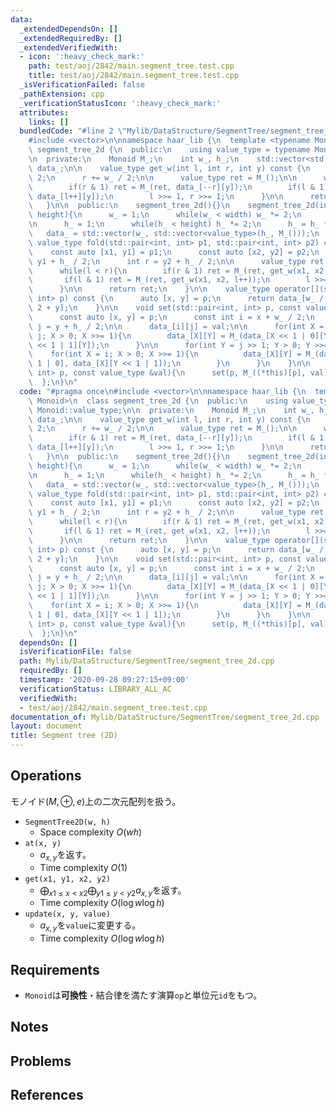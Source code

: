 ```yaml
---
data:
  _extendedDependsOn: []
  _extendedRequiredBy: []
  _extendedVerifiedWith:
  - icon: ':heavy_check_mark:'
    path: test/aoj/2842/main.segment_tree.test.cpp
    title: test/aoj/2842/main.segment_tree.test.cpp
  _isVerificationFailed: false
  _pathExtension: cpp
  _verificationStatusIcon: ':heavy_check_mark:'
  attributes:
    links: []
  bundledCode: "#line 2 \"Mylib/DataStructure/SegmentTree/segment_tree_2d.cpp\"\n\
    #include <vector>\n\nnamespace haar_lib {\n  template <typename Monoid>\n  class\
    \ segment_tree_2d {\n  public:\n    using value_type = typename Monoid::value_type;\n\
    \n  private:\n    Monoid M_;\n    int w_, h_;\n    std::vector<std::vector<value_type>>\
    \ data_;\n\n    value_type get_w(int l, int r, int y) const {\n      l += w_ /\
    \ 2;\n      r += w_ / 2;\n\n      value_type ret = M_();\n\n      while(l < r){\n\
    \        if(r & 1) ret = M_(ret, data_[--r][y]);\n        if(l & 1) ret = M_(ret,\
    \ data_[l++][y]);\n        l >>= 1, r >>= 1;\n      }\n\n      return ret;\n \
    \   }\n\n  public:\n    segment_tree_2d(){}\n    segment_tree_2d(int width, int\
    \ height){\n      w_ = 1;\n      while(w_ < width) w_ *= 2;\n      w_ = w_ * 2;\n\
    \n      h_ = 1;\n      while(h_ < height) h_ *= 2;\n      h_ = h_ * 2;\n\n   \
    \   data_ = std::vector(w_, std::vector<value_type>(h_, M_()));\n    }\n\n   \
    \ value_type fold(std::pair<int, int> p1, std::pair<int, int> p2) const {\n  \
    \    const auto [x1, y1] = p1;\n      const auto [x2, y2] = p2;\n      int l =\
    \ y1 + h_ / 2;\n      int r = y2 + h_ / 2;\n\n      value_type ret = M_();\n\n\
    \      while(l < r){\n        if(r & 1) ret = M_(ret, get_w(x1, x2, --r));\n \
    \       if(l & 1) ret = M_(ret, get_w(x1, x2, l++));\n        l >>= 1, r >>= 1;\n\
    \      }\n\n      return ret;\n    }\n\n    value_type operator[](std::pair<int,\
    \ int> p) const {\n      auto [x, y] = p;\n      return data_[w_ / 2 + x][h_ /\
    \ 2 + y];\n    }\n\n    void set(std::pair<int, int> p, const value_type &val){\n\
    \      const auto [x, y] = p;\n      const int i = x + w_ / 2;\n      const int\
    \ j = y + h_ / 2;\n\n      data_[i][j] = val;\n\n      for(int X = i >> 1, Y =\
    \ j; X > 0; X >>= 1){\n        data_[X][Y] = M_(data_[X << 1 | 0][Y], data_[X\
    \ << 1 | 1][Y]);\n      }\n\n      for(int Y = j >> 1; Y > 0; Y >>= 1){\n    \
    \    for(int X = i; X > 0; X >>= 1){\n          data_[X][Y] = M_(data_[X][Y <<\
    \ 1 | 0], data_[X][Y << 1 | 1]);\n        }\n      }\n    }\n\n    void update(std::pair<int,\
    \ int> p, const value_type &val){\n      set(p, M_((*this)[p], val));\n    }\n\
    \  };\n}\n"
  code: "#pragma once\n#include <vector>\n\nnamespace haar_lib {\n  template <typename\
    \ Monoid>\n  class segment_tree_2d {\n  public:\n    using value_type = typename\
    \ Monoid::value_type;\n\n  private:\n    Monoid M_;\n    int w_, h_;\n    std::vector<std::vector<value_type>>\
    \ data_;\n\n    value_type get_w(int l, int r, int y) const {\n      l += w_ /\
    \ 2;\n      r += w_ / 2;\n\n      value_type ret = M_();\n\n      while(l < r){\n\
    \        if(r & 1) ret = M_(ret, data_[--r][y]);\n        if(l & 1) ret = M_(ret,\
    \ data_[l++][y]);\n        l >>= 1, r >>= 1;\n      }\n\n      return ret;\n \
    \   }\n\n  public:\n    segment_tree_2d(){}\n    segment_tree_2d(int width, int\
    \ height){\n      w_ = 1;\n      while(w_ < width) w_ *= 2;\n      w_ = w_ * 2;\n\
    \n      h_ = 1;\n      while(h_ < height) h_ *= 2;\n      h_ = h_ * 2;\n\n   \
    \   data_ = std::vector(w_, std::vector<value_type>(h_, M_()));\n    }\n\n   \
    \ value_type fold(std::pair<int, int> p1, std::pair<int, int> p2) const {\n  \
    \    const auto [x1, y1] = p1;\n      const auto [x2, y2] = p2;\n      int l =\
    \ y1 + h_ / 2;\n      int r = y2 + h_ / 2;\n\n      value_type ret = M_();\n\n\
    \      while(l < r){\n        if(r & 1) ret = M_(ret, get_w(x1, x2, --r));\n \
    \       if(l & 1) ret = M_(ret, get_w(x1, x2, l++));\n        l >>= 1, r >>= 1;\n\
    \      }\n\n      return ret;\n    }\n\n    value_type operator[](std::pair<int,\
    \ int> p) const {\n      auto [x, y] = p;\n      return data_[w_ / 2 + x][h_ /\
    \ 2 + y];\n    }\n\n    void set(std::pair<int, int> p, const value_type &val){\n\
    \      const auto [x, y] = p;\n      const int i = x + w_ / 2;\n      const int\
    \ j = y + h_ / 2;\n\n      data_[i][j] = val;\n\n      for(int X = i >> 1, Y =\
    \ j; X > 0; X >>= 1){\n        data_[X][Y] = M_(data_[X << 1 | 0][Y], data_[X\
    \ << 1 | 1][Y]);\n      }\n\n      for(int Y = j >> 1; Y > 0; Y >>= 1){\n    \
    \    for(int X = i; X > 0; X >>= 1){\n          data_[X][Y] = M_(data_[X][Y <<\
    \ 1 | 0], data_[X][Y << 1 | 1]);\n        }\n      }\n    }\n\n    void update(std::pair<int,\
    \ int> p, const value_type &val){\n      set(p, M_((*this)[p], val));\n    }\n\
    \  };\n}\n"
  dependsOn: []
  isVerificationFile: false
  path: Mylib/DataStructure/SegmentTree/segment_tree_2d.cpp
  requiredBy: []
  timestamp: '2020-09-28 09:27:15+09:00'
  verificationStatus: LIBRARY_ALL_AC
  verifiedWith:
  - test/aoj/2842/main.segment_tree.test.cpp
documentation_of: Mylib/DataStructure/SegmentTree/segment_tree_2d.cpp
layout: document
title: Segment tree (2D)
---
```


## Operations
モノイド$(M, \oplus, e)$上の二次元配列を扱う。
- `SegmentTree2D(w, h)`
	- Space complexity $O(wh)$
- `at(x, y)`
	- $a_{x, y}$を返す。
    - Time complexity $O(1)$
- `get(x1, y1, x2, y2)`
	- $\bigoplus_{x1 \le x \lt x2}\bigoplus_{y1 \le y \lt y2} a_{x,y}$を返す。
	- Time complexity $O(\log w \log h)$
- `update(x, y, value)`
	- $a_{x, y}$を`value`に変更する。
	- Time complexity $O(\log w \log h)$

## Requirements

- `Monoid`は**可換性**・結合律を満たす演算`op`と単位元`id`をもつ。

## Notes

## Problems

## References


